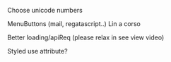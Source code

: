 Choose unicode numbers

MenuButtons (mail, regatascript..)
Lin a corso


Better loading/apiReq (please relax in see view video)

Styled use attribute?